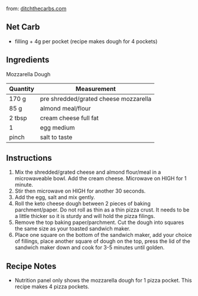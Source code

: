 from: [ditchthecarbs.com](https://www.ditchthecarbs.com/keto-pizza-pockets/)

## Net Carb

* filling + 4g per pocket (recipe makes dough for 4 pockets)

## Ingredients

Mozzarella Dough

| Quantity | Measurement |
| --- | --- |
| 170 g | pre shredded/grated cheese mozzarella |
| 85 g | almond meal/flour |
| 2 tbsp | cream cheese full fat |
| 1 | egg medium |
| pinch | salt to taste |

## Instructions

1. Mix the shredded/grated cheese and almond flour/meal in a microwaveable bowl. Add the cream cheese. Microwave on HIGH for 1 minute.
2. Stir then microwave on HIGH for another 30 seconds.
3. Add the egg, salt and mix gently.
4. Roll the keto cheese dough between 2 pieces of baking parchment/paper. Do not roll as thin as a thin pizza crust. It needs to be a little thicker so it is sturdy and will hold the pizza filings. 
5. Remove the top baking paper/parchment.  Cut the dough into squares the same size as your toasted sandwich maker. 
6. Place one square on the bottom of the sandwich maker, add your choice of  fillings, place another square of dough on the top, press the lid of the sandwich maker down and cook for 3-5 minutes until golden.

## Recipe Notes

* Nutrition panel only shows the mozzarella dough for 1 pizza pocket. This recipe makes 4 pizza pockets.
